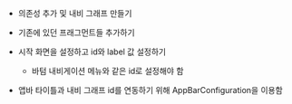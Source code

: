- 의존성 추가 및 내비 그래프 만들기
	
- 기존에 있던 프래그먼트들 추가하기

- 시작 화면을 설정하고 id와 label 값 설정하기
	- 바텀 내비게이션 메뉴와 같은 id로 설정해야 함

- 앱바 타이틀과 내비 그래프 id를 연동하기 위해 AppBarConfiguration을 이용함
